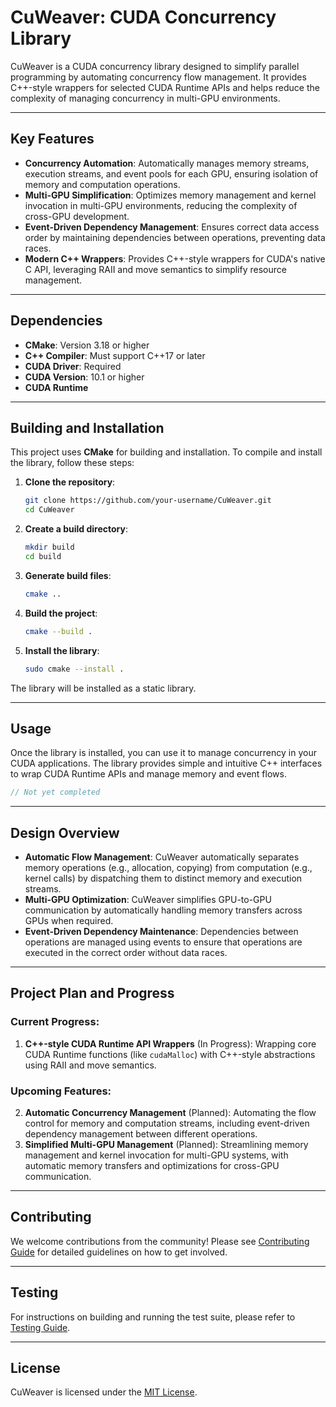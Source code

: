 # CuWeaver: CUDA Concurrency Library

CuWeaver is a CUDA concurrency library designed to simplify parallel programming by automating concurrency flow management. It provides C++-style wrappers for selected CUDA Runtime APIs and helps reduce the complexity of managing concurrency in multi-GPU environments.

---

## Key Features

* **Concurrency Automation**: Automatically manages memory streams, execution streams, and event pools for each GPU, ensuring isolation of memory and computation operations.
* **Multi-GPU Simplification**: Optimizes memory management and kernel invocation in multi-GPU environments, reducing the complexity of cross-GPU development.
* **Event-Driven Dependency Management**: Ensures correct data access order by maintaining dependencies between operations, preventing data races.
* **Modern C++ Wrappers**: Provides C++-style wrappers for CUDA's native C API, leveraging RAII and move semantics to simplify resource management.

---

## Dependencies

* **CMake**: Version 3.18 or higher
* **C++ Compiler**: Must support C++17 or later
* **CUDA Driver**: Required
* **CUDA Version**: 10.1 or higher
* **CUDA Runtime**

---

## Building and Installation

This project uses **CMake** for building and installation. To compile and install the library, follow these steps:

1. **Clone the repository**:

   ```bash
   git clone https://github.com/your-username/CuWeaver.git
   cd CuWeaver
   ```

2. **Create a build directory**:

   ```bash
   mkdir build
   cd build
   ```

3. **Generate build files**:

   ```bash
   cmake ..
   ```

4. **Build the project**:

   ```bash
   cmake --build .
   ```

5. **Install the library**:

   ```bash
   sudo cmake --install .
   ```

The library will be installed as a static library.

---

## Usage

Once the library is installed, you can use it to manage concurrency in your CUDA applications. The library provides simple and intuitive C++ interfaces to wrap CUDA Runtime APIs and manage memory and event flows.

```cpp
// Not yet completed
```

---

## Design Overview

* **Automatic Flow Management**: CuWeaver automatically separates memory operations (e.g., allocation, copying) from computation (e.g., kernel calls) by dispatching them to distinct memory and execution streams.
* **Multi-GPU Optimization**: CuWeaver simplifies GPU-to-GPU communication by automatically handling memory transfers across GPUs when required.
* **Event-Driven Dependency Maintenance**: Dependencies between operations are managed using events to ensure that operations are executed in the correct order without data races.

---

## Project Plan and Progress

### Current Progress:

1. **C++-style CUDA Runtime API Wrappers** (In Progress): Wrapping core CUDA Runtime functions (like `cudaMalloc`) with C++-style abstractions using RAII and move semantics.

### Upcoming Features:

2. **Automatic Concurrency Management** (Planned): Automating the flow control for memory and computation streams, including event-driven dependency management between different operations.
3. **Simplified Multi-GPU Management** (Planned): Streamlining memory management and kernel invocation for multi-GPU systems, with automatic memory transfers and optimizations for cross-GPU communication.

---

## Contributing

We welcome contributions from the community!  Please see [Contributing Guide](CONTRIBUTING.md) for detailed guidelines on how to get involved.

---

## Testing

For instructions on building and running the test suite, please refer to [Testing Guide](docs/TESTING.md).

---

## License

CuWeaver is licensed under the [MIT License](LICENSE).
